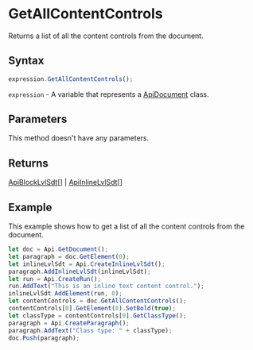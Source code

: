 # GetAllContentControls

Returns a list of all the content controls from the document.

## Syntax

```javascript
expression.GetAllContentControls();
```

`expression` - A variable that represents a [ApiDocument](../ApiDocument.md) class.

## Parameters

This method doesn't have any parameters.

## Returns

[ApiBlockLvlSdt[]](../../ApiBlockLvlSdt/ApiBlockLvlSdt.md) \| [ApiInlineLvlSdt[]](../../ApiInlineLvlSdt/ApiInlineLvlSdt.md)

## Example

This example shows how to get a list of all the content controls from the document.

```javascript editor-docx
let doc = Api.GetDocument();
let paragraph = doc.GetElement(0);
let inlineLvlSdt = Api.CreateInlineLvlSdt();
paragraph.AddInlineLvlSdt(inlineLvlSdt);
let run = Api.CreateRun();
run.AddText("This is an inline text content control.");
inlineLvlSdt.AddElement(run, 0);
let contentControls = doc.GetAllContentControls();
contentControls[0].GetElement(0).SetBold(true);
let classType = contentControls[0].GetClassType();
paragraph = Api.CreateParagraph();
paragraph.AddText("Class type: " + classType);
doc.Push(paragraph);
```
